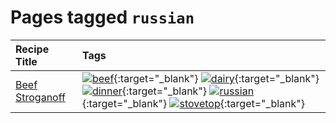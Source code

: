 # Pages tagged `russian`

|Recipe Title|Tags
|:---|:---|
|[Beef Stroganoff](../recipes/beefstroganoff.md)|[![beef](https://img.shields.io/badge/tag-beef-93e32e)](tags/beef.md){:target="_blank"} [![dairy](https://img.shields.io/badge/tag-dairy-4b9e32)](tags/dairy.md){:target="_blank"} [![dinner](https://img.shields.io/badge/tag-dinner-945e60)](tags/dinner.md){:target="_blank"} [![russian](https://img.shields.io/badge/tag-russian-4a7017)](tags/russian.md){:target="_blank"} [![stovetop](https://img.shields.io/badge/tag-stovetop-9bf4b7)](tags/stovetop.md){:target="_blank"}|
